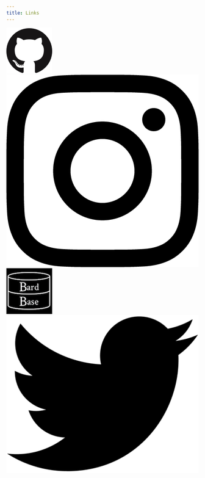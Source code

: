 ```yaml
---
title: Links 
---
```


<div class="middle">


<div class='icons'>
<a href='https://github.com/AtlasCommaJ'><img src="/assets/images/github.png" alt="github icon"/></a>
<a href='https://instagram.com/atlas.at.last'><img src="/assets/images/instagram.png" alt="instagram icon"/></a>
<a href='https://bardbase.com'><img src="/assets/images/bardbase.png" alt="bardbase icon"/></a>
<a href='https://twitter.com/AlasJetsam'><img src="/assets/images/twitter.png" alt="twitter icon"/></a>
</div>

</div>

